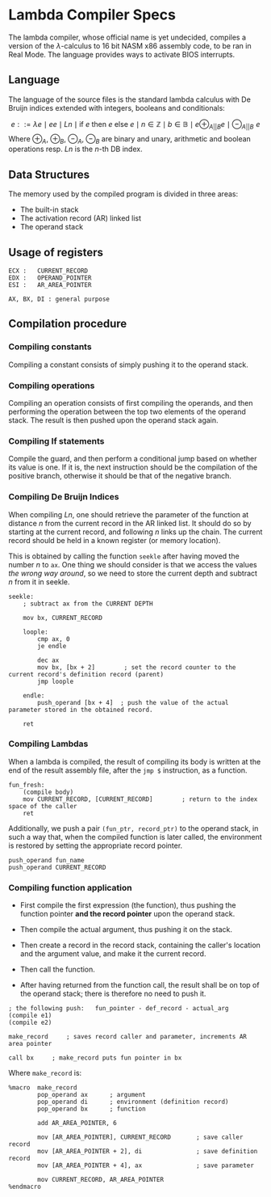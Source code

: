 # Lambda Compiler Specs
The lambda compiler, whose official name is yet undecided, compiles a version of the $\lambda$-calculus to 16 bit NASM x86 assembly code, to be ran in Real Mode. The language provides ways to activate BIOS interrupts.

## Language
The language of the source files is the standard lambda calculus with De Bruijn indices extended with integers, booleans and conditionals:

$$e ::= \lambda e \mid ee \mid Ln \mid \text{if }e\text{ then } e \text{ else } e \mid n \in \mathbb Z \mid b \in \mathbb B \mid e \oplus_{A || B} e \mid \ominus_{A || B} \,\,e$$
Where $\oplus_A$, $\oplus_B$, $\ominus_A$, $\ominus_B$ are binary and unary, arithmetic and boolean operations resp. $Ln$ is the $n$-th DB index.

## Data Structures

The memory used by the compiled program is divided in three areas:

- The built-in stack
- The activation record (AR) linked list
- The operand stack

## Usage of registers
```
ECX : 	CURRENT_RECORD
EDX :	OPERAND_POINTER
ESI : 	AR_AREA_POINTER

AX, BX, DI : general purpose

```

## Compilation procedure

### Compiling constants
Compiling a constant consists of simply pushing it to the operand stack.

### Compiling operations

Compiling an operation consists of first compiling the operands, and then performing the operation between the top two elements of the operand stack. The result is then pushed upon the operand stack again.

### Compiling If statements

Compile the guard, and then perform a conditional jump based on whether its value is one. If it is, the next instruction should be the compilation of the positive branch, otherwise it should be that of the negative branch.

### Compiling De Bruijn Indices

When compiling $Ln$, one should retrieve the parameter of the function at distance $n$ from the current record in the AR linked list. It should do so by starting at the current record, and following $n$ links up the chain. The current record should be held in a known register (or memory location).

This is obtained by calling the function `seekle` after having moved the number $n$ to `ax`. One thing we should consider is that we access the values *the wrong way around*, so we need to store the current depth and subtract $n$ from it in seekle.

```
seekle:
	; subtract ax from the CURRENT DEPTH

	mov bx, CURRENT_RECORD

	loople:
		cmp ax, 0
		je endle

		dec ax
		mov bx, [bx + 2]        ; set the record counter to the current record's definition record (parent)
		jmp loople

	endle:
		push_operand [bx + 4]  ; push the value of the actual parameter stored in the obtained record.
	
	ret

```

### Compiling Lambdas

When a lambda is compiled, the result of compiling its body is written at the end of the result assembly file, after the `jmp $` instruction, as a function. 

```
fun_fresh:
	(compile body)
	mov CURRENT_RECORD, [CURRENT_RECORD]		; return to the index space of the caller
	ret
```

Additionally, we push a pair `(fun_ptr, record_ptr)` to the operand stack, in such a way that, when the compiled function is later called, the environment is restored by setting the appropriate record pointer.

```
push_operand fun_name
push_operand CURRENT_RECORD
```

### Compiling function application

- First compile the first expression (the function), thus pushing the function pointer **and the record pointer** upon the operand stack. 
- Then compile the actual argument, thus pushing it on the stack. 

- Then create a record in the record stack, containing the caller's location and the argument value, and make it the current record. 
- Then call the function. 
- After having returned from the function call, the result shall be on top of the operand stack; there is therefore no need to push it.

```
; the following push: 	fun_pointer - def_record - actual_arg
(compile e1)
(compile e2)

make_record  	; saves record caller and parameter, increments AR area pointer

call bx		; make_record puts fun pointer in bx

```

Where `make_record` is:

```
%macro 	make_record
		pop_operand ax		; argument
		pop_operand di		; environment (definition record)
		pop_operand bx		; function
		
		add AR_AREA_POINTER, 6
		
		mov [AR_AREA_POINTER], CURRENT_RECORD		; save caller record
		mov [AR_AREA_POINTER + 2], di				; save definition record
		mov [AR_AREA_POINTER + 4], ax				; save parameter
		
		mov CURRENT_RECORD, AR_AREA_POINTER
%endmacro
```


